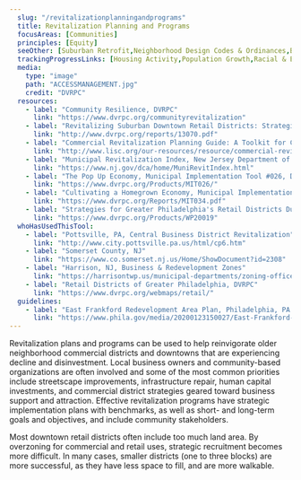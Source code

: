 ```yaml
---
  slug: "/revitalizationplanningandprograms"
  title: Revitalization Planning and Programs
  focusAreas: [Communities]
  principles: [Equity]
  seeOther: [Suburban Retrofit,Neighborhood Design Codes & Ordinances,Brownfields Redevelopment,Infill Design]
  trackingProgressLinks: [Housing Activity,Population Growth,Racial & Ethnic Disparities]
  media: 
    type: "image"
    path: "ACCESSMANAGEMENT.jpg"
    credit: "DVRPC"
  resources: 
    - label: "Community Resilience, DVRPC"
      link: "https://www.dvrpc.org/communityrevitalization"
    - label: "Revitalizing Suburban Downtown Retail Districts: Strategies & Best Practices, DVRPC"
      link: "http://www.dvrpc.org/reports/13070.pdf"
    - label: "Commercial Revitalization Planning Guide: A Toolkit for Community Based Organizations, Local Initiatives Support Corporation (LISC)"
      link: "http://www.lisc.org/our-resources/resource/commercial-revitalization-planning-guide-toolkit-community-based-organizations"
    - label: "Municipal Revitalization Index, New Jersey Department of Community Affairs (NJDCA, 2020)"
      link: "https://www.nj.gov/dca/home/MuniRevitIndex.html"
    - label: "The Pop Up Economy, Municipal Implementation Tool #026, DVRPC"
      link: "https://www.dvrpc.org/Products/MIT026/"
    - label: "Cultivating a Homegrown Economy, Municipal Implementation Tool #34, DVRPC"
      link: "https://www.dvrpc.org/Reports/MIT034.pdf"
    - label: "Strategies for Greater Philadelphia's Retail Districts During COVID-19 Five P's that aren't Pandemic: Pursue, Pivot, Pitch, Promote, and Plan, DVRPC (2020)"
      link: "https://www.dvrpc.org/Products/WP20019"
  whoHasUsedThisTool: 
    - label: "Pottsville, PA, Central Business District Revitalization"
      link: "http://www.city.pottsville.pa.us/html/cp6.htm"
    - label: "Somerset County, NJ"
      link: "https://www.co.somerset.nj.us/Home/ShowDocument?id=2308"
    - label: "Harrison, NJ, Business & Redevelopment Zones"
      link: "https://harrisontwp.us/municipal-departments/zoning-officer/business-redevelopment-zones/"
    - label: "Retail Districts of Greater Philadelphia, DVRPC"
      link: "https://www.dvrpc.org/webmaps/retail/"
  guidelines: 
    - label: "East Frankford Redevelopment Area Plan, Philadelphia, PA (2020)"
      link: "https://www.phila.gov/media/20200123150027/East-Frankford-Redevelopment-Plan.pdf"
---
```


Revitalization plans and programs can be used to help reinvigorate older neighborhood commercial districts and downtowns that are experiencing decline and disinvestment. Local business owners and community-based organizations are often involved and some of the most common priorities include streetscape improvements, infrastructure repair, human capital investments, and commercial district strategies geared toward business support and attraction. Effective revitalization programs have strategic implementation plans with benchmarks, as well as short- and long-term goals and objectives, and include community stakeholders.

Most downtown retail districts often include too much land area. By overzoning for commercial and retail uses, strategic recruitment becomes more difficult. In many cases, smaller districts (one to three blocks) are more successful, as they have less space to fill, and are more walkable.
